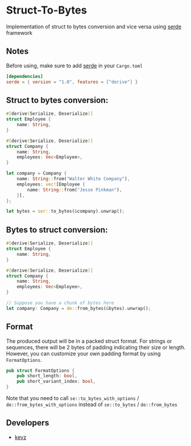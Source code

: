 # Struct-To-Bytes
Implementation of struct to bytes conversion and vice versa using [serde](https://serde.rs/) framework

## Notes
Before using, make sure to add [serde](https://docs.rs/serde/latest/serde/) in your `Cargo.toml`
```toml
[dependencies]
serde = { version = "1.0", features = ["derive"] }
```

## Struct to bytes conversion:
```rust
#[derive(Serialize, Deserialize)]
struct Employee {
    name: String,
}

#[derive(Serialize, Deserialize)]
struct Company {
    name: String,
    employees: Vec<Employee>,
}

let company = Company {
    name: String::from("Walter White Company"),
    employees: vec![Employee {
        name: String::from("Jesse Pinkman"),
    }],
};

let bytes = ser::to_bytes(&company).unwrap();
```

## Bytes to struct conversion:
```rust
#[derive(Serialize, Deserialize)]
struct Employee {
    name: String,
}

#[derive(Serialize, Deserialize)]
struct Company {
    name: String,
    employees: Vec<Employee>,
}

// Suppose you have a chunk of bytes here
let company: Company = de::from_bytes(&bytes).unwrap();
```

## Format
The produced output will be in a packed struct format. For strings or sequences, there will be 2 bytes of padding indicating their size or length. However, you can customize your own padding format by using `FormatOptions`.
```rust
pub struct FormatOptions {
    pub short_length: bool,
    pub short_variant_index: bool,
}
```
Note that you need to call `se::to_bytes_with_options` / `de::from_bytes_with_options` instead of `se::to_bytes` / `de::from_bytes`

## Developers
* [kevz](https://github.com/zKevz)
